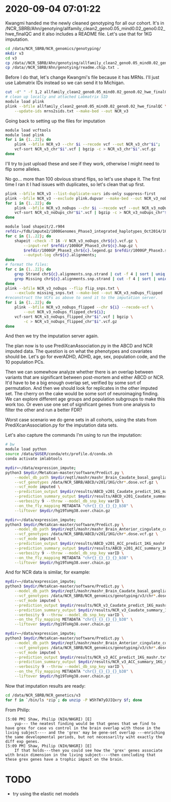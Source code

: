 # 2020-09-04 07:01:22

Kwangmi handed me the newly cleaned genotyping for all our cohort. It's in
/NCR_SBRB/Ahn/genotying/allfamily_clean2_geno0.05_mind0.02_geno0.02_hwe_finalQC
and it also includes a README file. Let's use that for 1KG imputation.

```bash
cd /data/NCR_SBRB/NCR_genomics/genotyping/
mkdir v3
cd v3
cp /data//NCR_SBRB/Ahn/genotying/allfamily_clean2_geno0.05_mind0.02_geno0.02_hwe_finalQC* .
cp /data//NCR_SBRB/Ahn/genotying/readme.chip.txt .
```

Before I do that, let's change Kwangmi's file because it has MRNs. I'll just use
Labmatrix IDs instead so we can send it to Michigan.

```bash
cut -d" " -f 1,2 allfamily_clean2_geno0.05_mind0.02_geno0.02_hwe_finalQC.fam > mrns.txt
# clean up locally and attached Labmatrix SID
module load plink
plink --bfile allfamily_clean2_geno0.05_mind0.02_geno0.02_hwe_finalQC \
    --update-ids mrns2sids.txt --make-bed --out NCR_v3
```

Going back to setting up the files for imputation

```bash
module load vcftools
module load plink
for i in {1..22}; do
    plink --bfile NCR_v3 --chr $i --recode vcf --out NCR_v3_chr"$i";
    vcf-sort NCR_v3_chr"$i".vcf | bgzip -c > NCR_v3_chr"$i".vcf.gz
done
```

I'll try to just upload these and see if they work, otherwise I might need to flip some alleles.

No go... more than 100 obvious strand flips, so let's use shape it. The first
time I ran it I had issues with duplicates, so let's clean that up first.

```bash
plink --bfile NCR_v3 --list-duplicate-vars ids-only suppress-first
plink --bfile NCR_v3 --exclude plink.dupvar --make-bed --out NCR_v3_noDups
for i in {1..22}; do
    plink --bfile NCR_v3_noDups --chr $i --recode vcf --out NCR_v3_noDups_chr"$i";
    vcf-sort NCR_v3_noDups_chr"$i".vcf | bgzip -c > NCR_v3_noDups_chr"$i".vcf.gz
done
```

```bash
module load shapeit/2.r904
refdir=/fdb/impute2/1000Genomes_Phase3_integrated_haplotypes_Oct2014/1000GP_Phase3/
for c in {1..22}; do
    shapeit -check -T 16 -V NCR_v3_noDups_chr${c}.vcf.gz \
        --input-ref $refdir/1000GP_Phase3_chr${c}.hap.gz \
        $refdir/1000GP_Phase3_chr${c}.legend.gz $refdir/1000GP_Phase3.sample \
        --output-log chr${c}.alignments;
done
# format the files:
for c in {1..22}; do
    grep Strand chr${c}.alignments.snp.strand | cut -f 4 | sort | uniq >> flip_snps.txt;
    grep Missing chr${c}.alignments.snp.strand | cut -f 4 | sort | uniq >> missing_snps.txt;
done
plink --bfile NCR_v3_noDups --flip flip_snps.txt \
    --exclude missing_snps.txt --make-bed --out NCR_v3_noDups_flipped
#reconstruct the VCFs as above to send it to the imputation server.
for i in {1..22}; do
    plink --bfile NCR_v3_noDups_flipped --chr ${i} --recode-vcf \
        --out NCR_v3_noDups_flipped_chr${i};
    vcf-sort NCR_v3_noDups_flipped_chr"$i".vcf | bgzip \
        -c > NCR_v3_noDups_flipped_chr"$i".vcf.gz
done
```

And then we try the imputation server again.

The plan now is to use PrediXcanAssociation.py in the ABCD and NCR imputed data.
The question is on what the phenotypes and covariates should be. Let's go for
everADHD, ADHD, age, sex, population code, and the 10 population PCs.

Then we can somewhow analyze whether there is an overlap between variants that
are significant between post-mortem and either ABCD or NCR. It'd have to be a
big enough overlap set, verified by some sort of permutation. And then we should
look for replicates in the other imputed set. The cherry on the cake would be
some sort of neuroimaging finding. We can explore different age groups and
population subgroups to make this work too. Or even use one set of significant
genes from one analysis to filter the other and run a better FDR?

Worst case scenario we do gene sets in all cohorts, using the stats from
PrediXcanAssociation.py for the imputation data sets.

Let's also capture the commands I'm using to run the imputation:

```bash
# bw
module load python
source /data/$USER/conda/etc/profile.d/conda.sh
conda activate imlabtools

mydir=~/data/expression_impute;
python3 $mydir/MetaXcan-master/software/Predict.py \
    --model_db_path $mydir/eqtl/mashr/mashr_Brain_Caudate_basal_ganglia.db \
    --vcf_genotypes /data/NCR_SBRB/ABCD/v201/1KG/chr*.dose.vcf.gz \
    --vcf_mode imputed \
    --prediction_output $mydir/results/ABCD_v201_Caudate_predict_1KG_mashr.txt \
    --prediction_summary_output $mydir/results/ABCD_v201_Caudate_summary_1KG_mashr.txt \
    --verbosity 9 --throw --model_db_snp_key varID \
    --on_the_fly_mapping METADATA "chr{}_{}_{}_{}_b38" \
    --liftover $mydir/hg19ToHg38.over.chain.gz

mydir=~/data/expression_impute;
python3 $mydir/MetaXcan-master/software/Predict.py \
    --model_db_path $mydir/eqtl/mashr/mashr_Brain_Anterior_cingulate_cortex_BA24.db \
    --vcf_genotypes /data/NCR_SBRB/ABCD/v201/1KG/chr*.dose.vcf.gz \
    --vcf_mode imputed \
    --prediction_output $mydir/results/ABCD_v201_ACC_predict_1KG_mashr.txt \
    --prediction_summary_output $mydir/results/ABCD_v201_ACC_summary_1KG_mashr.txt \
    --verbosity 9 --throw --model_db_snp_key varID \
    --on_the_fly_mapping METADATA "chr{}_{}_{}_{}_b38" \
    --liftover $mydir/hg19ToHg38.over.chain.gz
```

And for NCR data is similar, for example:

```bash
mydir=~/data/expression_impute;
python3 $mydir/MetaXcan-master/software/Predict.py \
    --model_db_path $mydir/eqtl/mashr/mashr_Brain_Caudate_basal_ganglia.db \
    --vcf_genotypes /data/NCR_SBRB/NCR_genomics/genotyping/v3/chr*.dose.vcf.gz \
    --vcf_mode imputed \
    --prediction_output $mydir/results/NCR_v3_Caudate_predict_1KG_mashr.txt \
    --prediction_summary_output $mydir/results/NCR_v3_Caudate_summary_1KG_mashr.txt \
    --verbosity 9 --throw --model_db_snp_key varID \
    --on_the_fly_mapping METADATA "chr{}_{}_{}_{}_b38" \
    --liftover $mydir/hg19ToHg38.over.chain.gz

mydir=~/data/expression_impute;
python3 $mydir/MetaXcan-master/software/Predict.py \
    --model_db_path $mydir/eqtl/mashr/mashr_Brain_Anterior_cingulate_cortex_BA24.db \
    --vcf_genotypes /data/NCR_SBRB/NCR_genomics/genotyping/v3/chr*.dose.vcf.gz \
    --vcf_mode imputed \
    --prediction_output $mydir/results/NCR_v3_ACC_predict_1KG_mashr.txt \
    --prediction_summary_output $mydir/results/NCR_v3_ACC_summary_1KG_mashr.txt \
    --verbosity 9 --throw --model_db_snp_key varID \
    --on_the_fly_mapping METADATA "chr{}_{}_{}_{}_b38" \
    --liftover $mydir/hg19ToHg38.over.chain.gz
```

Now that imputation results are ready:

```bash
cd /data/NCR_SBRB/NCR_genetics/v3
for f in `/bin/ls *zip`; do unzip -P W5hTW7yDJIQxry $f; done
```

From Philip:

```
[5:08 PM] Shaw, Philip (NIH/NHGRI) [E]
    yup--- the neatest finding would be that genes that we find to have grex for case vs control in the brain overlap with those in the living subject---- and the 'grex' may be gene-set overlap ---enriching the same developmental periods, but not necessarilty wiht exactly the diff exp genes.  
​[5:09 PM] Shaw, Philip (NIH/NHGRI) [E]
    If that holds---then you could see how the 'grex' genes associate with brain dimension in the living subject----then concluding that these grex genes have a trophic impact on the brain.  
```

# TODO
 * try using the elastic net models